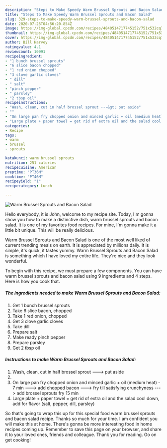 ```yaml
---
description: "Steps to Make Speedy Warm Brussel Sprouts and Bacon Salad"
title: "Steps to Make Speedy Warm Brussel Sprouts and Bacon Salad"
slug: 329-steps-to-make-speedy-warm-brussel-sprouts-and-bacon-salad
date: 2020-07-25T04:56:20.854Z
image: https://img-global.cpcdn.com/recipes/4840514717745152/751x532cq70/warm-brussel-sprouts-and-bacon-salad-recipe-main-photo.jpg
thumbnail: https://img-global.cpcdn.com/recipes/4840514717745152/751x532cq70/warm-brussel-sprouts-and-bacon-salad-recipe-main-photo.jpg
cover: https://img-global.cpcdn.com/recipes/4840514717745152/751x532cq70/warm-brussel-sprouts-and-bacon-salad-recipe-main-photo.jpg
author: Bill Harvey
ratingvalue: 4.1
reviewcount: 10991
recipeingredient:
- "1 bunch brussel sprouts"
- "6 slice bacon chopped"
- "1 red onion chopped"
- "3 clove garlic cloves"
- " dill"
- " salt"
- "pinch pepper"
- " parsley"
- "2 tbsp oil"
recipeinstructions:
- "Wash, clean, cut in half brossel sprout ---&gt; put aside"
- ""
- "On large pan fry chopped onion and minced garlic + oil (medium heat) - 7 min ---&gt; add chopped bacon ---&gt; fry till satisfying crunchyness ---&gt; add brossel sprouts fry 15 min"
- "Large plate + paper towel = get rid of extra oil and the salad cool down, add for flavor (salt, pepper, dill, parsley)"
categories:
- Recipe
tags:
- warm
- brussel
- sprouts

katakunci: warm brussel sprouts 
nutrition: 251 calories
recipecuisine: American
preptime: "PT36M"
cooktime: "PT46M"
recipeyield: "1"
recipecategory: Lunch

---
```



![Warm Brussel Sprouts and Bacon Salad](https://img-global.cpcdn.com/recipes/4840514717745152/751x532cq70/warm-brussel-sprouts-and-bacon-salad-recipe-main-photo.jpg)

Hello everybody, it is John, welcome to my recipe site. Today, I'm gonna show you how to make a distinctive dish, warm brussel sprouts and bacon salad. It is one of my favorites food recipes. For mine, I'm gonna make it a little bit unique. This will be really delicious.

Warm Brussel Sprouts and Bacon Salad is one of the most well liked of current trending meals on earth. It is appreciated by millions daily. It is simple, it's quick, it tastes yummy. Warm Brussel Sprouts and Bacon Salad is something which I have loved my entire life. They're nice and they look wonderful.




To begin with this recipe, we must prepare a few components. You can have warm brussel sprouts and bacon salad using 9 ingredients and 4 steps. Here is how you cook that.

<!--inarticleads1-->

##### The ingredients needed to make Warm Brussel Sprouts and Bacon Salad:

1. Get 1 bunch brussel sprouts
1. Take 6 slice bacon, chopped
1. Take 1 red onion, chopped
1. Get 3 clove garlic cloves
1. Take  dill
1. Prepare  salt
1. Make ready pinch pepper
1. Prepare  parsley
1. Get 2 tbsp oil




<!--inarticleads2-->

##### Instructions to make Warm Brussel Sprouts and Bacon Salad:

1. Wash, clean, cut in half brossel sprout ---&gt; put aside
1. 
1. On large pan fry chopped onion and minced garlic + oil (medium heat) - 7 min ---&gt; add chopped bacon ---&gt; fry till satisfying crunchyness ---&gt; add brossel sprouts fry 15 min
1. Large plate + paper towel = get rid of extra oil and the salad cool down, add for flavor (salt, pepper, dill, parsley)




So that's going to wrap this up for this special food warm brussel sprouts and bacon salad recipe. Thanks so much for your time. I am confident you will make this at home. There's gonna be more interesting food in home recipes coming up. Remember to save this page on your browser, and share it to your loved ones, friends and colleague. Thank you for reading. Go on get cooking!
